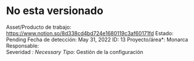 # No esta versionado

Asset/Producto de trabajo: https://www.notion.so/8d338cd4bd724e1680119c3af60171fd 
Estado: Pending
Fecha de detección: May 31, 2022
ID: 13
Proyecto/área*: Monarca
Responsable:  
Severidad *: Necessary
Tipo*: Gestión de la configuración